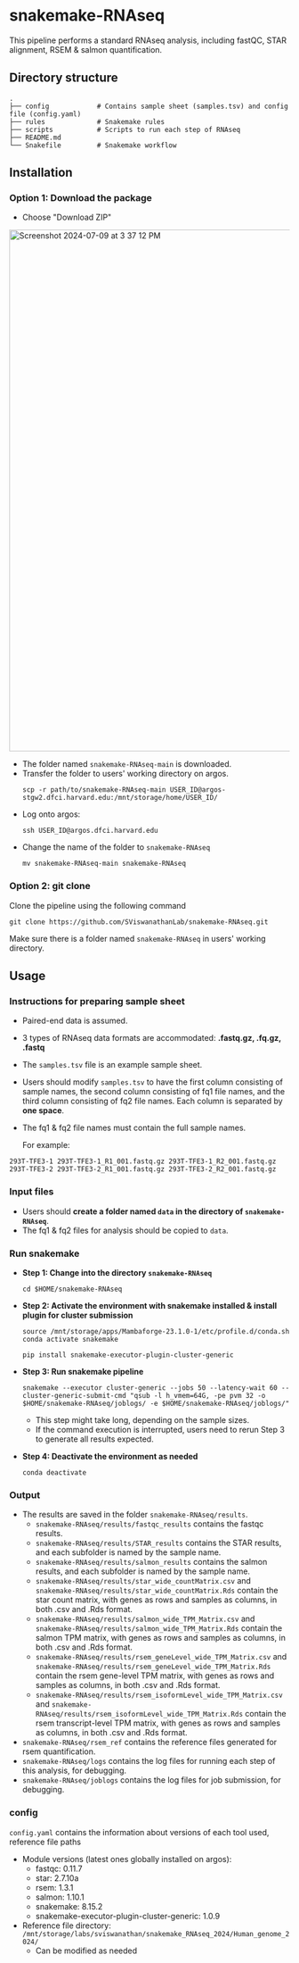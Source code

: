 # snakemake-RNAseq
This pipeline performs a standard RNAseq analysis, including fastQC, STAR alignment, RSEM & salmon quantification.

## Directory structure
```
.
├── config            # Contains sample sheet (samples.tsv) and config file (config.yaml)
├── rules             # Snakemake rules
├── scripts           # Scripts to run each step of RNAseq
├── README.md
└── Snakefile         # Snakemake workflow

```
## Installation
### Option 1: Download the package

* Choose "Download ZIP"
<img width="935" alt="Screenshot 2024-07-09 at 3 37 12 PM" src="https://github.com/SViswanathanLab/snakemake-RNAseq/assets/143852554/394a5529-ffca-4222-acf1-6936989d65a8">

* The folder named ```snakemake-RNAseq-main``` is downloaded.
* Transfer the folder to users' working directory on argos.
  ```
  scp -r path/to/snakemake-RNAseq-main USER_ID@argos-stgw2.dfci.harvard.edu:/mnt/storage/home/USER_ID/
  ```
* Log onto argos:
  ```
  ssh USER_ID@argos.dfci.harvard.edu
  ```
* Change the name of the folder to ```snakemake-RNAseq```
  ```
  mv snakemake-RNAseq-main snakemake-RNAseq
  ```

### Option 2: git clone
Clone the pipeline using the following command
```
git clone https://github.com/SViswanathanLab/snakemake-RNAseq.git
```
Make sure there is a folder named ```snakemake-RNAseq``` in users' working directory. 

## Usage 
### Instructions for preparing sample sheet
* Paired-end data is assumed.
* 3 types of RNAseq data formats are accommodated: **.fastq.gz, .fq.gz, .fastq**
* The ```samples.tsv``` file is an example sample sheet.
* Users should modify ```samples.tsv``` to have the first column consisting of sample names, the second column consisting of fq1 file names, and the third column consisting of fq2 file names. Each column is separated by **one space**. 
* The fq1 & fq2 file names must contain the full sample names.
  
  For example: 
```
293T-TFE3-1 293T-TFE3-1_R1_001.fastq.gz 293T-TFE3-1_R2_001.fastq.gz
293T-TFE3-2 293T-TFE3-2_R1_001.fastq.gz 293T-TFE3-2_R2_001.fastq.gz
```
### Input files
* Users should **create a folder named ```data``` in the directory of ```snakemake-RNAseq```**.
* The fq1 & fq2 files for analysis should be copied to ```data```.

### Run snakemake
* **Step 1: Change into the directory ```snakemake-RNAseq```**
  
  ```
  cd $HOME/snakemake-RNAseq
  ```
  
* **Step 2: Activate the environment with snakemake installed & install plugin for cluster submission**
  
  ```
  source /mnt/storage/apps/Mambaforge-23.1.0-1/etc/profile.d/conda.sh
  conda activate snakemake

  pip install snakemake-executor-plugin-cluster-generic
  ```
  
* **Step 3: Run snakemake pipeline**
  
  ```
  snakemake --executor cluster-generic --jobs 50 --latency-wait 60 --cluster-generic-submit-cmd "qsub -l h_vmem=64G, -pe pvm 32 -o $HOME/snakemake-RNAseq/joblogs/ -e $HOME/snakemake-RNAseq/joblogs/"
  ```
  * This step might take long, depending on the sample sizes.
  * If the command execution is interrupted, users need to rerun Step 3 to generate all results expected.
  
* **Step 4: Deactivate the environment as needed**
  
  ```
  conda deactivate
  ```
  
### Output
* The results are saved in the folder ```snakemake-RNAseq/results```.
    * ```snakemake-RNAseq/results/fastqc_results``` contains the fastqc results.
    * ```snakemake-RNAseq/results/STAR_results``` contains the STAR results, and each subfolder is named by the sample name.
    * ```snakemake-RNAseq/results/salmon_results``` contains the salmon results, and each subfolder is named by the sample name.
    * ```snakemake-RNAseq/results/star_wide_countMatrix.csv``` and ```snakemake-RNAseq/results/star_wide_countMatrix.Rds``` contain the star count matrix, with genes as rows and samples as columns, in both .csv and .Rds format.
    * ```snakemake-RNAseq/results/salmon_wide_TPM_Matrix.csv``` and ```snakemake-RNAseq/results/salmon_wide_TPM_Matrix.Rds``` contain the salmon TPM matrix, with genes as rows and samples as columns, in both .csv and .Rds format.
    * ```snakemake-RNAseq/results/rsem_geneLevel_wide_TPM_Matrix.csv``` and ```snakemake-RNAseq/results/rsem_geneLevel_wide_TPM_Matrix.Rds``` contain the rsem gene-level TPM matrix, with genes as rows and samples as columns, in both .csv and .Rds format.
    * ```snakemake-RNAseq/results/rsem_isoformLevel_wide_TPM_Matrix.csv``` and ```snakemake-RNAseq/results/rsem_isoformLevel_wide_TPM_Matrix.Rds``` contain the rsem transcript-level TPM matrix, with genes as rows and samples as columns, in both .csv and .Rds format.
* ```snakemake-RNAseq/rsem_ref``` contains the reference files generated for rsem quantification.
* ```snakemake-RNAseq/logs``` contains the log files for running each step of this analysis, for debugging.
* ```snakemake-RNAseq/joblogs``` contains the log files for job submission, for debugging.

### config
```config.yaml``` contains the information about versions of each tool used, reference file paths
* Module versions (latest ones globally installed on argos):
    * fastqc: 0.11.7
    * star: 2.7.10a
    * rsem: 1.3.1
    * salmon: 1.10.1
    * snakemake: 8.15.2
    * snakemake-executor-plugin-cluster-generic: 1.0.9
* Reference file directory: ```/mnt/storage/labs/sviswanathan/snakemake_RNAseq_2024/Human_genome_2024/```
    * Can be modified as needed
